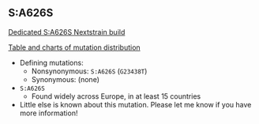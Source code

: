 ## S:A626S

[Dedicated S:A626S Nextstrain build](https://nextstrain.org/groups/neherlab/ncov/S.A626S?f_region=Europe)

[Table and charts of mutation distribution](cluster_tables/S.A626S_table.md)

- Defining mutations:
    - Nonsynonymous: `S:A626S` (`G23438T`)
    - Synonymous: (none)
- `S:A626S`
    - Found widely across Europe, in at least 15 countries
- Little else is known about this mutation. Please let me know if you have more information!
